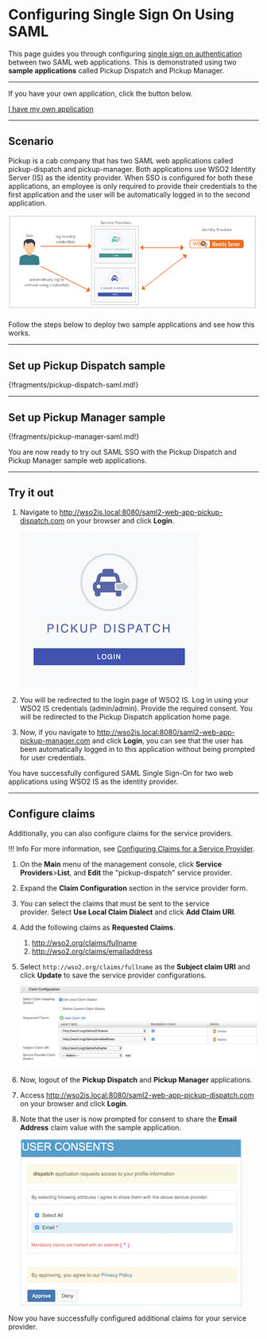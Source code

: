 # Configuring Single Sign On Using SAML

This page guides you through configuring [single sign on authentication](insertlink) between two SAML web applications. This is demonstrated using two **sample applications** called Pickup Dispatch and Pickup Manager. 

----
If you have your own application, click the button below.

<a class="samplebtn_a" href="../../guides/login/sso-for-saml" rel="nofollow noopener">I have my own application</a>

----

## Scenario

Pickup is a cab company that has two SAML web applications called pickup-dispatch and pickup-manager. Both applications use WSO2 Identity Server (IS) as the identity provider. When SSO is configured for both these applications, an employee is only required to provide their credentials to the first application and the user will be automatically logged in to the second application.

![saml-sso-scenario](../assets/img/samples/saml-sso-scenario-diagram.png)

Follow the steps below to deploy two sample applications and see how this works. 

----

## Set up Pickup Dispatch sample

{!fragments/pickup-dispatch-saml.md!}

----

## Set up Pickup Manager sample

{!fragments/pickup-manager-saml.md!}

You are now ready to try out SAML SSO with the Pickup Dispatch and Pickup Manager sample web applications.

----

## Try it out

1. Navigate to <http://wso2is.local:8080/saml2-web-app-pickup-dispatch.com> on your browser and click **Login**.

    ![dispatch-login](../assets/img/samples/dispatch-login.png)

2. You will be redirected to the login page of WSO2 IS. Log in using your WSO2 IS credentials (admin/admin). Provide the required consent.
You will be redirected to the Pickup Dispatch application home page.

3. Now, if you navigate to <http://wso2is.local:8080/saml2-web-app-pickup-manager.com> and click **Login**, you can see that the user has been automatically logged in to this application without being prompted for user credentials.

You have successfully configured SAML Single Sign-On for two web applications using WSO2 IS as the identity provider. 

----

## Configure claims

Additionally, you can also configure claims for the service providers.

!!! Info
        For more information, see
        [Configuring Claims for a Service
        Provider](insertlink).

1. On the **Main** menu of the management console, click **Service Providers**>**List**, and **Edit** the "pickup-dispatch" service provider.

2. Expand the **Claim Configuration** section in the service provider form.

3. You can select the claims that must be sent to the service provider. Select **Use Local Claim Dialect** and click **Add Claim URI**.

4. Add the following claims as **Requested Claims**. 
	1. http://wso2.org/claims/fullname
	2. http://wso2.org/claims/emailaddress

5. Select `http://wso2.org/claims/fullname` as the **Subject claim URI** and click **Update** to save the service provider configurations. 

    ![dispatch-configure-claims](../assets/img/samples/dispatch-configure-claims.png)

6. Now, logout of the **Pickup Dispatch** and **Pickup Manager** applications.

7. Access <http://wso2is.local:8080/saml2-web-app-pickup-dispatch.com> on your browser and click **Login**.

8. Note that the user is now prompted for consent to share the **Email Address** claim value with the sample application.  

    ![dispatch-email-consent](../assets/img/samples/dispatch-email-consent.png)

Now you have successfully configured additional claims for your service provider.
